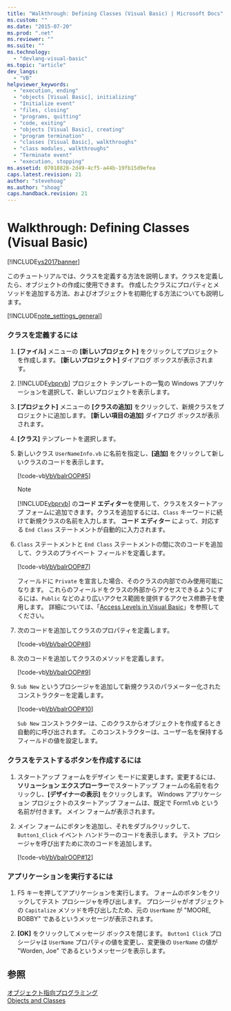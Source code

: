 ```yaml
---
title: "Walkthrough: Defining Classes (Visual Basic) | Microsoft Docs"
ms.custom: ""
ms.date: "2015-07-20"
ms.prod: ".net"
ms.reviewer: ""
ms.suite: ""
ms.technology: 
  - "devlang-visual-basic"
ms.topic: "article"
dev_langs: 
  - "VB"
helpviewer_keywords: 
  - "execution, ending"
  - "objects [Visual Basic], initializing"
  - "Initialize event"
  - "files, closing"
  - "programs, quitting"
  - "code, exiting"
  - "objects [Visual Basic], creating"
  - "program termination"
  - "classes [Visual Basic], walkthroughs"
  - "class modules, walkthroughs"
  - "Terminate event"
  - "execution, stopping"
ms.assetid: 07018828-2d49-4cf5-a44b-19fb15d9efea
caps.latest.revision: 21
author: "stevehoag"
ms.author: "shoag"
caps.handback.revision: 21
---
```

# Walkthrough: Defining Classes (Visual Basic)
[!INCLUDE[vs2017banner](../../../../visual-basic/developing-apps/includes/vs2017banner.md)]

このチュートリアルでは、クラスを定義する方法を説明します。クラスを定義したら、オブジェクトの作成に使用できます。  作成したクラスにプロパティとメソッドを追加する方法、およびオブジェクトを初期化する方法についても説明します。  
  
 [!INCLUDE[note_settings_general](../../../../csharp/language-reference/compiler-messages/includes/note-settings-general-md.md)]  
  
### クラスを定義するには  
  
1.  **\[ファイル\]** メニューの **\[新しいプロジェクト\]** をクリックしてプロジェクトを作成します。  **\[新しいプロジェクト\]** ダイアログ ボックスが表示されます。  
  
2.  [!INCLUDE[vbprvb](../../../../csharp/programming-guide/concepts/linq/includes/vbprvb-md.md)] プロジェクト テンプレートの一覧の Windows アプリケーションを選択して、新しいプロジェクトを表示します。  
  
3.  **\[プロジェクト\]** メニューの **\[クラスの追加\]** をクリックして、新規クラスをプロジェクトに追加します。  **\[新しい項目の追加\]** ダイアログ ボックスが表示されます。  
  
4.  **\[クラス\]** テンプレートを選択します。  
  
5.  新しいクラス `UserNameInfo.vb` に名前を指定し、**\[追加\]** をクリックして新しいクラスのコードを表示します。  
  
     [!code-vb[VbVbalrOOP#5](../../../../visual-basic/misc/codesnippet/visualbasic/VbVbalrOOP/OOP.vb#5)]  
  
    > [!NOTE]
    >  [!INCLUDE[vbprvb](../../../../csharp/programming-guide/concepts/linq/includes/vbprvb-md.md)] の**コード エディター**を使用して、クラスをスタートアップ フォームに追加できます。クラスを追加するには、`Class` キーワードに続けて新規クラスの名前を入力します。  **コード エディター** によって、対応する `End Class` ステートメントが自動的に入力されます。  
  
6.  `Class` ステートメントと `End Class` ステートメントの間に次のコードを追加して、クラスのプライベート フィールドを定義します。  
  
     [!code-vb[VbVbalrOOP#7](../../../../visual-basic/misc/codesnippet/visualbasic/VbVbalrOOP/OOP.vb#7)]  
  
     フィールドに `Private` を宣言した場合、そのクラスの内部でのみ使用可能になります。  これらのフィールドをクラスの外部からアクセスできるようにするには、`Public` などのより広いアクセス範囲を提供するアクセス修飾子を使用します。  詳細については、「[Access Levels in Visual Basic](../../../../visual-basic/programming-guide/language-features/declared-elements/access-levels.md)」を参照してください。  
  
7.  次のコードを追加してクラスのプロパティを定義します。  
  
     [!code-vb[VbVbalrOOP#8](../../../../visual-basic/misc/codesnippet/visualbasic/VbVbalrOOP/OOP.vb#8)]  
  
8.  次のコードを追加してクラスのメソッドを定義します。  
  
     [!code-vb[VbVbalrOOP#9](../../../../visual-basic/misc/codesnippet/visualbasic/VbVbalrOOP/OOP.vb#9)]  
  
9. `Sub New` というプロシージャを追加して新規クラスのパラメーター化されたコンストラクターを定義します。  
  
     [!code-vb[VbVbalrOOP#10](../../../../visual-basic/misc/codesnippet/visualbasic/VbVbalrOOP/OOP.vb#10)]  
  
     `Sub New` コンストラクターは、このクラスからオブジェクトを作成するとき自動的に呼び出されます。  このコンストラクターは、ユーザー名を保持するフィールドの値を設定します。  
  
### クラスをテストするボタンを作成するには  
  
1.  スタートアップ フォームをデザイン モードに変更します。変更するには、**ソリューション エクスプローラー**でスタートアップ フォームの名前を右クリックし、**\[デザイナーの表示\]** をクリックします。  Windows アプリケーション プロジェクトのスタートアップ フォームは、既定で Form1.vb という名前が付きます。  メイン フォームが表示されます。  
  
2.  メイン フォームにボタンを追加し、それをダブルクリックして、`Button1_Click` イベント ハンドラーのコードを表示します。  テスト プロシージャを呼び出すために次のコードを追加します。  
  
     [!code-vb[VbVbalrOOP#12](../../../../visual-basic/misc/codesnippet/visualbasic/VbVbalrOOP/OOP.vb#12)]  
  
### アプリケーションを実行するには  
  
1.  F5 キーを押してアプリケーションを実行します。  フォームのボタンをクリックしてテスト プロシージャを呼び出します。  プロシージャがオブジェクトの `Capitalize` メソッドを呼び出したため、元の `UserName` が "MOORE, BOBBY" であるというメッセージが表示されます。  
  
2.  **\[OK\]** をクリックしてメッセージ ボックスを閉じます。  `Button1 Click` プロシージャは `UserName` プロパティの値を変更し、変更後の `UserName` の値が "Worden, Joe" であるというメッセージを表示します。  
  
## 参照  
 [オブジェクト指向プログラミング](../Topic/Object-Oriented%20Programming%20\(C%23%20and%20Visual%20Basic\).md)   
 [Objects and Classes](../../../../visual-basic/programming-guide/language-features/objects-and-classes/index.md)
